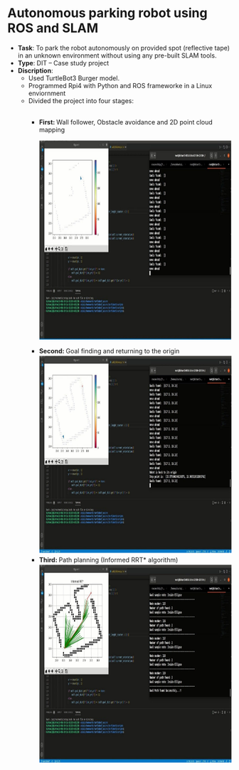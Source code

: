 # Autonomous parking robot using ROS and SLAM

- <strong>Task</strong>: To park the robot autonomously on provided spot (reflective tape) in an unknown environment without using any pre-built SLAM tools.
- <strong>Type</strong>: DIT – Case study project
- <strong>Discription</strong>:
  <ul>
  <li>Used TurtleBot3 Burger model.</li>
  <li>Programmed Rpi4 with Python and ROS frameworke in a Linux enviornment</li>
  <li>Divided the project into four stages:</li>
  <ul></br>
  <li><strong>First: </strong>Wall follower, Obstacle avoidance and 2D point cloud mapping</li>
  <ul>
<img src = "https://github.com/kirtansoni1/Project_Portfolio/blob/main/Autonomous%20parking%20robot%20using%20ROS/Project%20screenshots/1%20-%20Wall%20Follower%2C%20Mapping.png" width ="1000" height="450"></br>
  <li><strong>Second: </strong>Goal finding and returning to the origin</li>
<img src = "https://github.com/kirtansoni1/Project_Portfolio/blob/2c1bc86c1e605398154ebe788f5cff90b03fa073/Autonomous%20parking%20robot%20using%20ROS/Project%20screenshots/2%20-%20Goal%20finding%2C%20return%20to%20origin.png" width="1000" height="450">
    <li><strong>Third: </strong>Path planning (Informed RRT* algorithm)</li>
<img src = "https://github.com/kirtansoni1/Project_Portfolio/blob/2c1bc86c1e605398154ebe788f5cff90b03fa073/Autonomous%20parking%20robot%20using%20ROS/Project%20screenshots/3%20-%20Path%20planning.png" width="1000" height="450">

  
  
  
 
